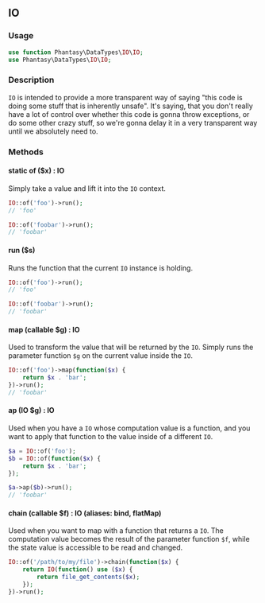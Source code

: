 ## IO
### Usage
```php
use function Phantasy\DataTypes\IO\IO;
use Phantasy\DataTypes\IO\IO;
```
### Description
`IO` is intended to provide a more transparent way of saying "this code is doing some stuff that is inherently unsafe". It's saying, that you don't really have a lot of control over whether this code is gonna throw exceptions, or do some other crazy stuff, so we're gonna delay it in a very transparent way until we absolutely need to.
### Methods
#### static of ($x) : IO
Simply take a value and lift it into the `IO` context.
```php
IO::of('foo')->run();
// 'foo'

IO::of('foobar')->run();
// 'foobar'
```
#### run ($s)
Runs the function that the current `IO` instance is holding.
```php
IO::of('foo')->run();
// 'foo'

IO::of('foobar')->run();
// 'foobar'
```
#### map (callable $g) : IO
Used to transform the value that will be returned by the `IO`.
Simply runs the parameter function `$g` on the current value inside the `IO`.
```php
IO::of('foo')->map(function($x) {
    return $x . 'bar';
})->run();
// 'foobar'
```
#### ap (IO $g) : IO
Used when you have a `IO` whose computation value is a function, and you want to apply that function to the value inside of a different `IO`.
```php
$a = IO::of('foo');
$b = IO::of(function($x) {
    return $x . 'bar';
});

$a->ap($b)->run();
// 'foobar'
```
#### chain (callable $f) : IO (aliases: bind, flatMap)
Used when you want to map with a function that returns a `IO`. The computation value becomes the result of the parameter function `$f`, while the state value is accessible to be read and changed.
```php
IO::of('/path/to/my/file')->chain(function($x) {
    return IO(function() use ($x) {
        return file_get_contents($x);
    });
})->run();
```